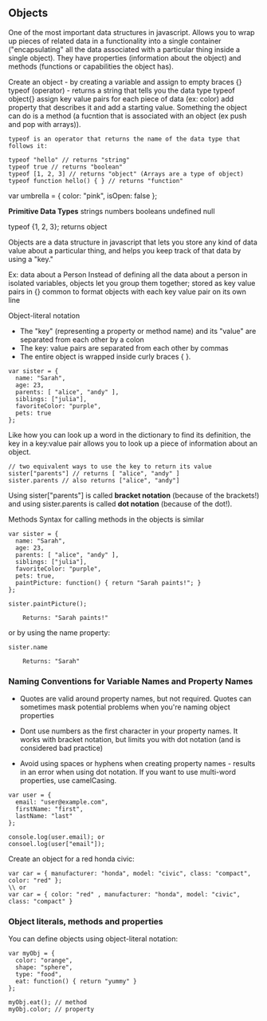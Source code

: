 ## Objects

One of the most important data structures in javascript. Allows you to wrap up pieces of related data in a functionality into a single container ("encapsulating" all the data associated with a particular thing inside a single object). They have properties (information about the object) and methods (functions or capabilities the object has).

Create an object - by creating a variable and assign to empty braces {}
typeof (operator) - returns a string that tells you the data type
typeof object{}
assign key value pairs for each piece of data (ex: color) add property that describes it and add a starting value. Something the object can do is a method (a fucntion that is associated with an object (ex push and pop with arrays)).


```
typeof is an operator that returns the name of the data type that follows it:

typeof "hello" // returns "string"
typeof true // returns "boolean"
typeof [1, 2, 3] // returns "object" (Arrays are a type of object)
typeof function hello() { } // returns "function"
```

var umbrella = {
	color: "pink", 
	isOpen: false
};

**Primitive Data Types**
strings  numbers  booleans  undefined  null

typeof {1, 2, 3};
returns object

Objects are a data structure in javascript that lets you store any kind of data value about a particular thing, and helps you keep track of that data by using a "key."

Ex: data about a Person
Instead of defining all the data about a person in isolated variables, objects let you group them together; stored as key value pairs in {}
common to format objects with each key value pair on its own line

Object-literal notation
* The "key" (representing a property or method name) and its "value" are separated from each other by a colon
* The key: value pairs are separated from each other by commas
* The entire object is wrapped inside curly braces { }.
```
var sister = {
  name: "Sarah", 
  age: 23,
  parents: [ "alice", "andy" ],
  siblings: ["julia"],
  favoriteColor: "purple",
  pets: true
};
```
Like how you can look up a word in the dictionary to find its definition, the key in a key:value pair allows you to look up a piece of information about an object. 
```
// two equivalent ways to use the key to return its value
sister["parents"] // returns [ "alice", "andy" ]
sister.parents // also returns ["alice", "andy"]
```
Using sister["parents"] is called **bracket notation** (because of the brackets!) and using sister.parents is called **dot notation** (because of the dot!).

Methods
Syntax for calling methods in the objects is similar
```
var sister = {
  name: "Sarah",
  age: 23,
  parents: [ "alice", "andy" ],
  siblings: ["julia"],
  favoriteColor: "purple",
  pets: true,
  paintPicture: function() { return "Sarah paints!"; }
};

sister.paintPicture();

    Returns: "Sarah paints!"
```
or by using the name property:
```
sister.name

    Returns: "Sarah"
```

### Naming Conventions for Variable Names and Property Names

* Quotes are valid around property names, but not required. Quotes can sometimes mask potential problems when you're naming object properties

* Dont use numbers as the first character in your property names. It works with bracket notation, but limits you with dot notation (and is considered bad practice)

* Avoid using spaces or hyphens when creating property names - results in an error when using dot notation. If you want to use multi-word properties, use camelCasing. 

```
var user = {
  email: "user@example.com",
  firstName: "first",
  lastName: "last"
};

console.log(user.email); or
consoel.log(user["email"]);
```

Create an object for a red honda civic:
```
var car = { manufacturer: "honda", model: "civic", class: "compact", color: "red" };
\\ or
var car = { color: "red" , manufacturer: "honda", model: "civic", class: "compact" }
```

### Object literals, methods and properties

You can define objects using object-literal notation:
```
var myObj = { 
  color: "orange",
  shape: "sphere",
  type: "food",
  eat: function() { return "yummy" }
};

myObj.eat(); // method
myObj.color; // property
```
